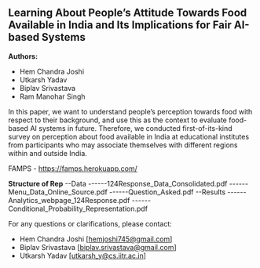 **Learning About People’s Attitude Towards Food Available in India and Its Implications for Fair AI-based Systems**
---
**Authors:** 
- Hem Chandra Joshi
- Utkarsh Yadav
- Biplav Srivastava
- Ram Manohar Singh

In this paper, we want to understand people’s perception towards food with respect to their background, and use this as the context to evaluate food-based AI systems in future. Therefore, we conducted first-of-its-kind survey on perception about food available in India at educational institutes from participants who may associate themselves with different regions within and outside India.

FAMPS - https://famps.herokuapp.com/

**Structure of Rep**
--Data
------124Response_Data_Consolidated.pdf
------Menu_Data_Online_Source.pdf
------Question_Asked.pdf
--Results
------Analytics_webpage_124Response.pdf
------Conditional_Probability_Representation.pdf

For any questions or clarifications, please contact: 
- Hem Chandra Joshi [hemjoshi745@gmail.com]
- Biplav Srivastava [biplav.srivastava@gmail.com]
- Utkarsh Yadav [utkarsh_y@cs.iitr.ac.in]
